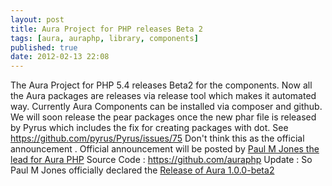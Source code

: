 ```yaml
---
layout: post
title: Aura Project for PHP releases Beta 2
tags: [aura, auraphp, library, components]
published: true
date: 2012-02-13 22:08
---
```

The Aura Project for PHP 5.4 releases Beta2 for the components. Now all the Aura packages are releases via release tool which makes it automated way. Currently Aura Components can be installed via composer and github. We will soon release the pear packages once the new phar file is released by Pyrus which includes the fix for creating packages with dot. See https://github.com/pyrus/Pyrus/issues/75 Don't think this as the official announcement . Official announcement will be posted by [Paul M Jones the lead for Aura PHP](http://paul-m-jones.com) Source Code : https://github.com/auraphp Update : So Paul M Jones officially declared the [Release of Aura 1.0.0-beta2](http://paul-m-jones.com/archives/2277)  
